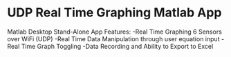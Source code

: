 # UDP Real Time Graphing Matlab App
Matlab Desktop Stand-Alone App
Features:
  -Real Time Graphing 6 Sensors over WiFi (UDP)
  -Real Time Data Manipulation through user equation input
  -Real Time Graph Toggling
  -Data Recording and Ability to Export to Excel
